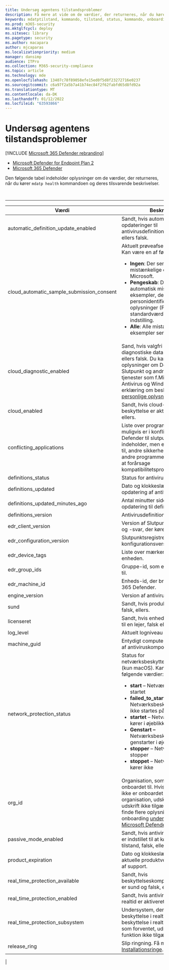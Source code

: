 ```yaml
---
title: Undersøg agentens tilstandsproblemer
description: Få mere at vide om de værdier, der returneres, når du kører kommandoen mdatp health
keywords: mdatptilstand, kommando, tilstand, status, kommando, onboardingstatus
ms.prod: m365-security
ms.mktglfcycl: deploy
ms.sitesec: library
ms.pagetype: security
ms.author: macapara
author: mjcaparas
ms.localizationpriority: medium
manager: dansimp
audience: ITPro
ms.collection: M365-security-compliance
ms.topic: article
ms.technology: mde
ms.openlocfilehash: 13407c78f89058efe15ed0f5d8f23272716e0237
ms.sourcegitcommit: c6a97f2a5b7a41b74ec84f2f62fabfd65d8fd92a
ms.translationtype: MT
ms.contentlocale: da-DK
ms.lasthandoff: 01/12/2022
ms.locfileid: "63593866"
---
```

# <a name="investigate-agent-health-issues"></a>Undersøg agentens tilstandsproblemer

[!INCLUDE [Microsoft 365 Defender rebranding](../../includes/microsoft-defender.md)]


- [Microsoft Defender for Endpoint Plan 2](https://go.microsoft.com/fwlink/p/?linkid=2154037)
- [Microsoft 365 Defender](https://go.microsoft.com/fwlink/?linkid=2118804)

Den følgende tabel indeholder oplysninger om de værdier, der returneres, når du kører `mdatp health` kommandoen og deres tilsvarende beskrivelser.

<br>

****

|Værdi|Beskrivelse|
|---|---|
|automatic_definition_update_enabled|Sandt, hvis automatiske opdateringer til antivirusdefinitionen er aktiveret, ellers falsk.|
|cloud_automatic_sample_submission_consent|Aktuelt prøveafsendelsesniveau. Kan være en af følgende værdier: <ul><li>**Ingen**: Der sendes ingen mistænkelige eksempler til Microsoft.</li><li>**Pengeskab**: Der sendes kun automatisk mistænkelige eksempler, der ikke indeholder personidentificerbare oplysninger (PII). Dette er standardværdien for denne indstilling.</li><li>**Alle**: Alle mistænkelige eksempler sendes til Microsoft.</li></ul>|
|cloud_diagnostic_enabled|Sand, hvis valgfri indsamling af diagnostiske data er aktiveret, ellers falsk. Du kan finde flere oplysninger om Defender til Slutpunkt og andre produkter og tjenester som f.Microsoft Defender Antivirus og Windows i Microsofts erklæring om beskyttelse af [personlige oplysninger](https://go.microsoft.com/fwlink/?linkid=827576).|
|cloud_enabled|Sandt, hvis cloud-leveret beskyttelse er aktiveret, falsk, ellers.|
|conflicting_applications|Liste over programmer, der muligvis er i konflikt med Microsoft Defender til slutpunkt. Denne liste indeholder, men er ikke begrænset til, andre sikkerhedsprodukter og andre programmer, der er kendt for at forårsage kompatibilitetsproblemer.|
|definitions_status|Status for antivirusdefinitioner.|
|definitions_updated|Dato og klokkeslæt for seneste opdatering af antivirusdefinitionen.|
|definitions_updated_minutes_ago|Antal minutter siden seneste opdatering til definition af antivirus.|
|definitions_version|Antivirusdefinitionsversion.|
|edr_client_version|Version af Slutpunktsregistrering og -svar, der kører på enheden.|
|edr_configuration_version|Slutpunktsregistrering og -svar konfigurationsversion.|
|edr_device_tags|Liste over mærker, der er knyttet til enheden.|
|edr_group_ids|Gruppe-id, som enheden er knyttet til.|
|edr_machine_id|Enheds-id, der bruges Microsoft 365 Defender.|
|engine_version|Version af antivirusprogrammet.|
|sund|Sandt, hvis produktet er sund og falsk, ellers.|
|licenseret|Sandt, hvis enheden er onboardet til en lejer, falsk ellers.|
|log_level|Aktuelt logniveau for produktet.|
|machine_guid|Entydigt computer-id, der bruges af antiviruskomponenten.|
|network_protection_status|Status for netværksbeskyttelseskomponenten (kun macOS). Kan være en af følgende værdier: <ul><li>**start** – Netværksbeskyttelse er startet</li><li>**failed_to_start** – Netværksbeskyttelse kunne ikke startes på grund af en fejl</li><li>**startet** – Netværksbeskyttelse kører i øjeblikket på enheden</li><li>**Genstart –** Netværksbeskyttelse genstarter i øjeblikket</li><li>**stopper** – Netværksbeskyttelse stopper</li><li>**stoppet** – Netværksbeskyttelse kører ikke</li></ul>|
|org_id|Organisation, som enheden er onboardet til. Hvis enheden endnu ikke er onboardet til en organisation, udskrives denne udskrift ikke tilgængelig. Du kan finde flere oplysninger om onboarding [under Onboard to Microsoft Defender for Endpoint](onboarding.md).|
|passive_mode_enabled|Sandt, hvis antiviruskomponenten er indstillet til at køre i passiv tilstand, falsk, ellers.|
|product_expiration|Dato og klokkeslæt, hvor den aktuelle produktversion når ophør af support.|
|real_time_protection_available|Sandt, hvis beskyttelseskomponenten i realtid er sund og falsk, ellers er den falsk.|
|real_time_protection_enabled|Sandt, hvis antivirusbeskyttelse i realtid er aktiveret , ellers falsk.|
|real_time_protection_subsystem|Undersystem, der bruges til at tjene beskyttelse i realtid. Hvis beskyttelse i realtid ikke fungerer som forventet, udskrives denne funktion ikke tilgængelig.|
|release_ring|Slip ringning. Få mere at vide under [Installationsringe](deployment-rings.md).|
|
